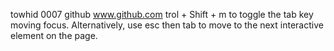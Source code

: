 towhid 0007
github
www.github.com
trol + Shift + m to toggle the tab key moving focus. Alternatively, use esc then tab to move to the next interactive element on the page.
